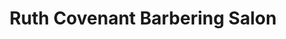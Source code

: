 ---
title: "Ruth Covenant Barbering Salon"
url: /accra/ruth-covenant-barbering-salon/
shop: Friseur
---